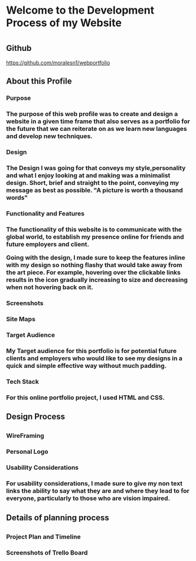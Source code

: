 
<h1>Welcome to the Development Process of my Website<h1>


<h2>Github</h2>

https://github.com/moralesn1/webportfolio

<h2>About this Profile
<h3>Purpose<h3>
The purpose of this web profile was to create and design a website in a given time frame that also serves as a portfolio for the future that we can reiterate on as we learn new languages and develop new techniques.

<h3>Design<h3>

The Design I was going for that conveys my style,personality and what I enjoy looking at and making was a minimalist design. Short, brief and straight to the point, conveying my message as best as possible. "A picture is worth a thousand words"

<h3>Functionality and Features<h3>

The functionality of this website is to communicate with the global world, to establish my presence online for friends and future employers and client.

Going with the design, I made sure to keep the features inline with my design so nothing flashy that would take away from the art piece. For example, hovering over the clickable links results in the icon gradually increasing to size and decreasing when not hovering back on it.

<h3>Screenshots<h3>

<h3>Site Maps<h3>

<h3>Target Audience<h3>

My Target audience for this portfolio is for potential future clients and employers who would like to see my designs in a quick and simple effective way without much padding.

<h3>Tech Stack<h3>
For this online portfolio project, I used HTML and CSS.

<h2>Design Process<h2>
<h3>WireFraming<h3>
<h3>Personal Logo<h3>
<h3>Usability Considerations<h3>

For usability considerations, I made sure to give my non text links the ability to say what they are and where they lead to for everyone, particularly to those who are vision impaired.


<h2>Details of planning process<h2>
<h3>Project Plan and Timeline<h3>
<h3>Screenshots of Trello Board<h3>

